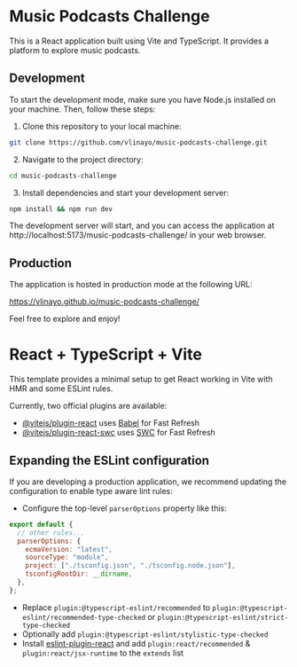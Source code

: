 # Music Podcasts Challenge

This is a React application built using Vite and TypeScript. It provides a platform to explore music podcasts.

## Development

To start the development mode, make sure you have Node.js installed on your machine. Then, follow these steps:

1. Clone this repository to your local machine:

```bash
git clone https://github.com/vlinayo/music-podcasts-challenge.git
```

2. Navigate to the project directory:

```bash
cd music-podcasts-challenge
```

3. Install dependencies and start your development server:

```bash
npm install && npm run dev
```

The development server will start, and you can access the application at http://localhost:5173/music-podcasts-challenge/ in your web browser.

## Production

The application is hosted in production mode at the following URL:

https://vlinayo.github.io/music-podcasts-challenge/

Feel free to explore and enjoy!

# React + TypeScript + Vite

This template provides a minimal setup to get React working in Vite with HMR and some ESLint rules.

Currently, two official plugins are available:

- [@vitejs/plugin-react](https://github.com/vitejs/vite-plugin-react/blob/main/packages/plugin-react/README.md) uses [Babel](https://babeljs.io/) for Fast Refresh
- [@vitejs/plugin-react-swc](https://github.com/vitejs/vite-plugin-react-swc) uses [SWC](https://swc.rs/) for Fast Refresh

## Expanding the ESLint configuration

If you are developing a production application, we recommend updating the configuration to enable type aware lint rules:

- Configure the top-level `parserOptions` property like this:

```js
export default {
  // other rules...
  parserOptions: {
    ecmaVersion: "latest",
    sourceType: "module",
    project: ["./tsconfig.json", "./tsconfig.node.json"],
    tsconfigRootDir: __dirname,
  },
};
```

- Replace `plugin:@typescript-eslint/recommended` to `plugin:@typescript-eslint/recommended-type-checked` or `plugin:@typescript-eslint/strict-type-checked`
- Optionally add `plugin:@typescript-eslint/stylistic-type-checked`
- Install [eslint-plugin-react](https://github.com/jsx-eslint/eslint-plugin-react) and add `plugin:react/recommended` & `plugin:react/jsx-runtime` to the `extends` list
